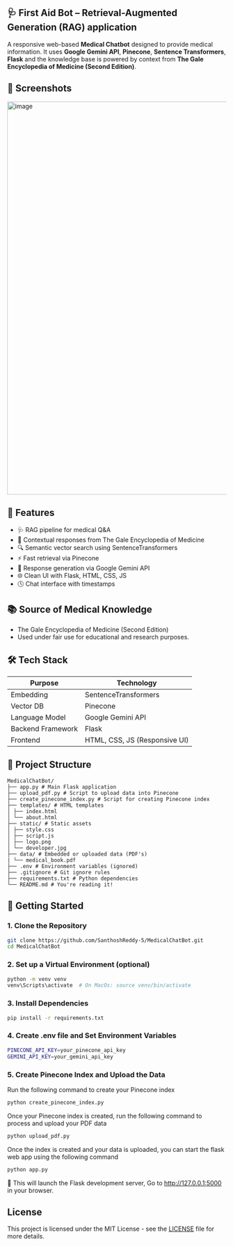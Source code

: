 ## 🩺 First Aid Bot – **Retrieval-Augmented Generation (RAG)** application
A responsive web-based **Medical Chatbot** designed to provide medical information. It uses **Google Gemini API**, **Pinecone**, **Sentence Transformers**, **Flask** and the knowledge base is powered by context from **The Gale Encyclopedia of Medicine (Second Edition)**.

## 📸 Screenshots
<img width="1915" height="902" alt="image" src="https://github.com/user-attachments/assets/bcdc8bb1-7325-4565-8f58-946aaf43f0d7" />

## 🚀 Features
- 🩺 RAG pipeline for medical Q&A
- 📖 Contextual responses from The Gale Encyclopedia of Medicine
- 🔍 Semantic vector search using SentenceTransformers
- ⚡ Fast retrieval via Pinecone
- 🧠 Response generation via Google Gemini API
- 🌐 Clean UI with Flask, HTML, CSS, JS
- 🕓 Chat interface with timestamps

## 📚 Source of Medical Knowledge
- The Gale Encyclopedia of Medicine (Second Edition)
- Used under fair use for educational and research purposes.

## 🛠️ Tech Stack

| Purpose                | Technology                     |
|------------------------|--------------------------------|
| Embedding              | SentenceTransformers           |
| Vector DB              | Pinecone                       |
| Language Model         | Google Gemini API              |
| Backend Framework      | Flask                          |
| Frontend               | HTML, CSS, JS (Responsive UI)  |

## 📁 Project Structure
```
MedicalChatBot/
├── app.py # Main Flask application
├── upload_pdf.py # Script to upload data into Pinecone
├── create_pinecone_index.py # Script for creating Pinecone index
├── templates/ # HTML templates
│ ├── index.html
│ └── about.html
├── static/ # Static assets
│ ├── style.css
│ ├── script.js
│ ├── logo.png
│ └── developer.jpg
├── data/ # Embedded or uploaded data (PDF's)
| └── medical_book.pdf
├── .env # Environment variables (ignored)
├── .gitignore # Git ignore rules
├── requirements.txt # Python dependencies
└── README.md # You're reading it!
```

## 🚀 Getting Started

### 1. Clone the Repository
```bash
git clone https://github.com/SanthoshReddy-5/MedicalChatBot.git
cd MedicalChatBot
```

### 2. Set up a Virtual Environment (optional)
```bash
python -m venv venv
venv\Scripts\activate  # On MacOs: source venv/bin/activate
```

### 3. Install Dependencies
```bash
pip install -r requirements.txt
```

### 4. Create .env file and Set Environment Variables
```bash
PINECONE_API_KEY=your_pinecone_api_key
GEMINI_API_KEY=your_gemini_api_key
```

### 5. Create Pinecone Index and Upload the Data
Run the following command to create your Pinecone index
```bash
python create_pinecone_index.py
```
Once your Pinecone index is created, run the following command to process and upload your PDF data
```bash
python upload_pdf.py
```
Once the index is created and your data is uploaded, you can start the flask web app using the following command
```bash
python app.py
```
🚀 This will launch the Flask development server, Go to http://127.0.0.1:5000 in your browser.

## License
This project is licensed under the MIT License - see the [LICENSE](LICENSE.txt) file for more details.


